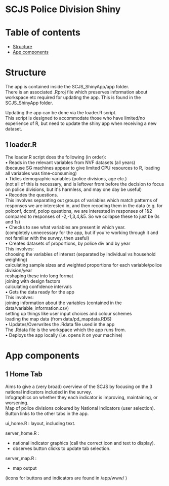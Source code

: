 SCJS Police Division Shiny
================================================

Table of contents
=================
<!--ts-->
* [Structure](#structure)
* [App components](#app-components)
<!--te-->


Structure
==========
The app is contained inside the SCJS_ShinyApp/app folder.  
There is an associated .Rproj file which preserves information about workspace etc required for updating the app. This is found in the SCJS_ShinyApp folder.  

Updating the app can be done via the loader.R script.  
This script is designed to accommodate those who have limited/no experience of R, but need to update the shiny app when receiving a new dataset.  


1 loader.R
----------
The loader.R script does the following (in order):  
    • Reads in the relevant variables from NVF datasets (all years)  
(because SG machines appear to give limited CPU resources to R, loading all variables was time-consuming)  
    • Tidies demographic variables (police divisions, age etc.)  
(not all of this is necessary, and is leftover from before the decision to focus on police divisions, but it's harmless, and may one day be useful)  
    • Recodes the questions.  
This involves separating out groups of variables which match patterns of responses we are interested in, and then recoding them in the data 
(e.g. for polconf, dconf, polop questions, we are interested in responses of 1&2 compared to responses of -2,-1,3,4,&5. So we collapse these to just be 0s and 1s)  
    • Checks to see what variables are present in which year.  
(completely unnecessary for the app, but if you're working through it and not familiar with the survey, then useful)  
    • Creates datasets of proportions, by police div and by year  
This involves:  
	choosing the variables of interest (separated by individual vs household weighting)  
	calculating sample sizes and weighted proportions for each variable/police division/year  
	reshaping these into long format  
	joining with design factors  
	calculating confidence intervals  
    • Gets the data ready for the app  
This involves:  
	joining information about the variables (contained in the data/variable_information.csv)  
	setting up things like user input choices and colour schemes  
	loading the map data (from data/pd_mapdata.RDS)  
    • Updates/Overwrites the .Rdata file used in the app  
The .Rdata file is the workspace which the app runs from.  
    • Deploys the app locally (i.e. opens it on your machine)  


App components
==============

1 Home Tab
----------
Aims to give a (very broad) overview of the SCJS by focusing on the 3 national indicators included in the survey.   
Infographics on whether they each indicator is improving, maintaining, or worsening.  
Map of police divisions coloured by National Indicators (user selection).  
Button links to the other tabs in the app.  

ui_home.R : layout, including text.  

server_home.R :  
- national indicator graphics (call the correct icon and text to display).  
- observes button clicks to update tab selection.  

server_map.R :  
- map output  

(icons for buttons and indicators are found in  /app/www/ )  


